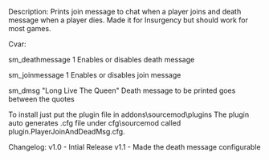 Description:
Prints join message to chat when a player joins and death message when a player dies. Made it for Insurgency but should work for most games.

Cvar:

sm_deathmessage 1
Enables or disables death message

sm_joinmessage 1
Enables or disables join message

sm_dmsg "Long Live The Queen"
Death message to be printed goes between the quotes

To install just put the plugin file in addons\sourcemod\plugins
The plugin auto generates .cfg file under cfg\sourcemod called plugin.PlayerJoinAndDeadMsg.cfg.

Changelog:
v1.0 - Intial Release
v1.1 - Made the death message configurable
